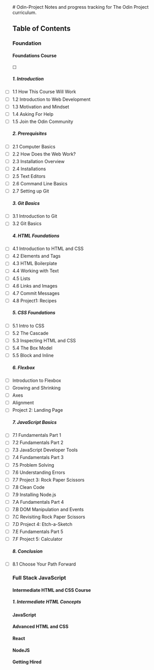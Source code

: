 <script src="https://code.jquery.com/jquery-3.6.0.min.js"></script>
<!-- TOC placeholder -->
<div id="table-of-contents"></div>
# Odin-Project
Notes and progress tracking for The Odin Project curriculum.

## Table of Contents
### Foundation
#### Foundations Course
- [ ] ##### 1. Introduction
  - [ ] 1.1 How This Course Will Work
  - [ ] 1.2 Introduction to Web Development
  - [ ] 1.3 Motivation and Mindset
  - [ ] 1.4 Asking For Help
  - [ ] 1.5 Join the Odin Community
   
##### 2. Prerequisites
  - [ ] 2.1 Computer Basics
  - [ ] 2.2 How Does the Web Work?
  - [ ] 2.3 Installation Overview
  - [ ] 2.4 Installations
  - [ ] 2.5 Text Editors
  - [ ] 2.6 Command Line Basics
  - [ ] 2.7 Setting up Git

##### 3. Git Basics
  - [ ] 3.1 Introduction to Git
  - [ ] 3.2 Git Basics
  
##### 4. HTML Foundations
  - [ ] 4.1 Introduction to HTML and CSS
  - [ ] 4.2 Elements and Tags
  - [ ] 4.3 HTML Boilerplate
  - [ ] 4.4 Working with Text
  - [ ] 4.5 Lists
  - [ ] 4.6 Links and Images
  - [ ] 4.7 Commit Messages
  - [ ] 4.8 Project1: Recipes
  
##### 5. CSS Foundations
  - [ ] 5.1 Intro to CSS
  - [ ] 5.2 The Cascade
  - [ ] 5.3 Inspecting HTML and CSS
  - [ ] 5.4 The Box Model
  - [ ] 5.5 Block and Inline
  
##### 6. Flexbox
  - [ ] Introduction to Flexbox
  - [ ] Growing and Shrinking
  - [ ] Axes
  - [ ] Alignment
  - [ ] Project 2: Landing Page
  
##### 7. JavaScript Basics
  - [ ] 7.1 Fundamentals Part 1
  - [ ] 7.2 Fundamentals Part 2
  - [ ] 7.3 JavaScript Developer Tools
  - [ ] 7.4 Fundamentals Part 3
  - [ ] 7.5 Problem Solving
  - [ ] 7.6 Understanding Errors
  - [ ] 7.7 Project 3: Rock Paper Scissors
  - [ ] 7.8 Clean Code
  - [ ] 7.9 Installing Node.js
  - [ ] 7.A Fundamentals Part 4
  - [ ] 7.B DOM Manipulation and Events
  - [ ] 7.C Revisiting Rock Paper Scissors
  - [ ] 7.D Project 4: Etch-a-Sketch
  - [ ] 7.E Fundamentals Part 5
  - [ ] 7.F Project 5: Calculator
##### 8. Conclusion
  - [ ] 8.1 Choose Your Path Forward
### Full Stack JavaScript
#### Intermediate HTML and CSS Course
##### 1. Intermediate HTML Concepts
#### JavaScript
#### Advanced HTML and CSS
#### React
#### NodeJS
#### Getting Hired
<script>
$(document).ready(function() {
    // Find headings with the 'toc' class
    var headings = $('h1, h2, h3, h4, h5, h6').filter('.toc');
    
    // Generate TOC HTML
    var tocHtml = '<details><summary>Table of Contents</summary><ul>';
    headings.each(function() {
        var heading = $(this);
        var level = parseInt(heading.prop('tagName').substr(1));
        var text = heading.text();
        var id = text.toLowerCase().replace(/\s+/g, '-');
        heading.attr('id', id);
        tocHtml += '<li><a href="#' + id + '">' + text + '</a></li>';
    });
    tocHtml += '</ul></details>';
    
    // Insert TOC into the placeholder
    $('#table-of-contents').html(tocHtml);
});
</script>
<style>
details {
    margin-bottom: 10px;
}
summary {
    cursor: pointer;
}
ul {
    list-style: none;
    padding-left: 0;
}
li {
    margin-bottom: 5px;
}
</style>


